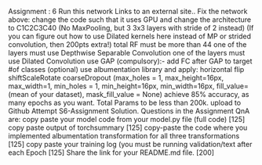 Assignment : 6 
Run this network Links to an external site..
Fix the network above:
change the code such that it uses GPU and
change the architecture to C1C2C3C40 (No MaxPooling, but 3 3x3 layers with stride of 2 instead) (If you can figure out how to use Dilated kernels here instead of MP or strided convolution, then 200pts extra!)
total RF must be more than 44
one of the layers must use Depthwise Separable Convolution
one of the layers must use Dilated Convolution
use GAP (compulsory):- add FC after GAP to target #of classes (optional)
use albumentation library and apply:
horizontal flip
shiftScaleRotate
coarseDropout (max_holes = 1, max_height=16px, max_width=1, min_holes = 1, min_height=16px, min_width=16px, fill_value=(mean of your dataset), mask_fill_value = None)
achieve 85% accuracy, as many epochs as you want. Total Params to be less than 200k.
upload to Github
Attempt S6-Assignment Solution.
Questions in the Assignment QnA are:
copy paste your model code from your model.py file (full code) [125]
copy paste output of torchsummary [125]
copy-paste the code where you implemented albumentation transformation for all three transformations [125]
copy paste your training log (you must be running validation/text after each Epoch [125]
Share the link for your README.md file. [200]
